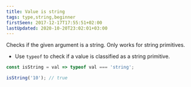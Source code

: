 ```yaml
---
title: Value is string
tags: type,string,beginner
firstSeen: 2017-12-17T17:55:51+02:00
lastUpdated: 2020-10-20T23:02:01+03:00
---
```


Checks if the given argument is a string.
Only works for string primitives.

- Use `typeof` to check if a value is classified as a string primitive.

```js
const isString = val => typeof val === 'string';
```

```js
isString('10'); // true
```
